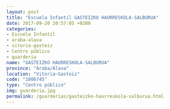 ```yaml
---
layout: post
title: "Escuela Infantil GASTEIZKO HAURRESKOLA-SALBURUA"
date: 2017-09-20 20:57:05 +0200
categories:
- Escuela Infantil
- araba-alava
- vitoria-gasteiz
- Centro público
- guarderia
name: "GASTEIZKO HAURRESKOLA-SALBURUA"
province: "Araba/Álava"
location: "Vitoria-Gasteiz"
code: "1006745"
type: "Centro público"
img: guarderia.jpg
permalink: /guarderias/gasteizko-haurreskola-salburua.html
---
```

